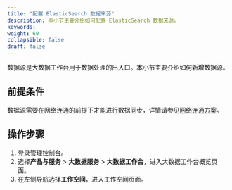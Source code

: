 ```yaml
---
title: "配置 ElasticSearch 数据来源"
description: 本小节主要介绍如何配置 ElasticSearch 数据来源。 
keywords: 
weight: 60
collapsible: false
draft: false
---
```


数据源是大数据工作台用于数据处理的出入口。本小节主要介绍如何新增数据源。

## 前提条件

数据源需要在网络连通的前提下才能进行数据同步，详情请参见[网络连通方案](../connect/)。

## 操作步骤

1. 登录管理控制台。
2. 选择**产品与服务** > **大数据服务** > **大数据工作台**，进入大数据工作台概览页面。
3. 在左侧导航选择**工作空间**，进入工作空间页面。
